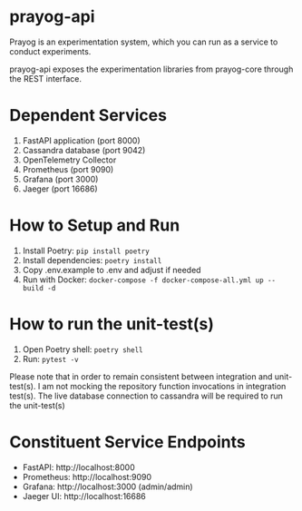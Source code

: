 # prayog-api
Prayog is an experimentation system, which you can run as a service to conduct experiments.

prayog-api exposes the experimentation libraries from prayog-core through the REST interface.

# Dependent Services

1. FastAPI application (port 8000)
2. Cassandra database (port 9042)
3. OpenTelemetry Collector
4. Prometheus (port 9090)
5. Grafana (port 3000)
6. Jaeger (port 16686)

# How to Setup and Run

1. Install Poetry: `pip install poetry`
2. Install dependencies: `poetry install`
3. Copy .env.example to .env and adjust if needed
4. Run with Docker: `docker-compose -f docker-compose-all.yml up --build -d`


# How to run the unit-test(s)
1. Open Poetry shell: `poetry shell`
2. Run: `pytest -v`

Please note that in order to remain consistent between integration and unit-test(s). 
I am not mocking the repository function invocations in integration test(s). The live database connection to cassandra
will be required to run the unit-test(s)


# Constituent Service Endpoints

- FastAPI: http://localhost:8000
- Prometheus: http://localhost:9090
- Grafana: http://localhost:3000 (admin/admin)
- Jaeger UI: http://localhost:16686